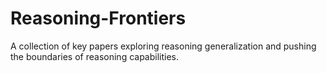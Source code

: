 # Reasoning-Frontiers
A collection of key papers exploring reasoning generalization and pushing the boundaries of reasoning capabilities.
